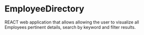 # EmployeeDirectory
REACT web application that allows allowing the user to visualize all Employees pertinent details, search by keyword and filter results.
